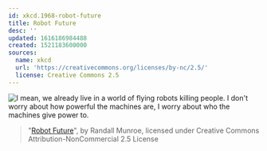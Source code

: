 ```yaml
---
id: xkcd.1968-robot-future
title: Robot Future
desc: ''
updated: 1616186984488
created: 1521183600000
sources:
  name: xkcd
  url: 'https://creativecommons.org/licenses/by-nc/2.5/'
  license: Creative Commons 2.5
---
```

![I mean, we already live in a world of flying robots killing people. I don't worry about how powerful the machines are, I worry about who the machines give power to.](https://imgs.xkcd.com/comics/robot_future.png)
> "[Robot Future](https://xkcd.com/1968/)", by Randall Munroe, licensed under Creative Commons Attribution-NonCommercial 2.5 License
